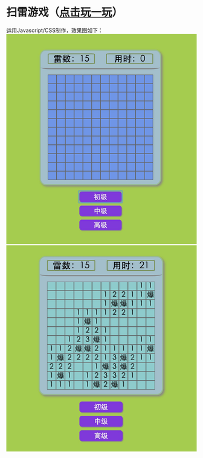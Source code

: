 # 扫雷游戏（[点击玩一玩](https://uaustin.github.io/minegame/mine.html)）
运用Javascript/CSS制作，效果图如下：
![alt text](https://github.com/UAustin/minegame/blob/gh-pages/1.png)
![alt text](https://github.com/UAustin/minegame/blob/gh-pages/2.png)

